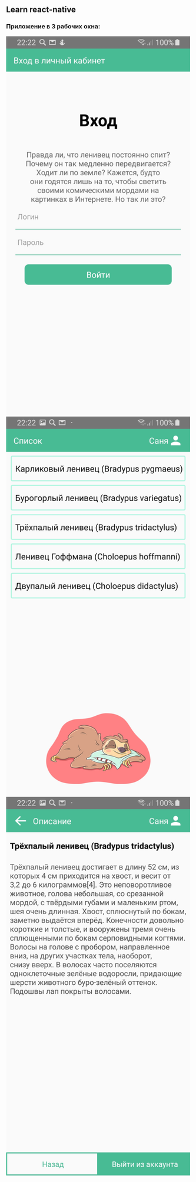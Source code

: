 ## Learn react-native

### Приложение в 3 рабочих окна:

<img src="https://github.com/alsepir/react-native/raw/master/image/home.jpg" width="500" height="auto" />
<img src="https://github.com/alsepir/react-native/raw/master/image/menu.jpg" width="500" height="auto" />
<img src="https://github.com/alsepir/react-native/raw/master/image/description.jpg" width="500" height="auto" />